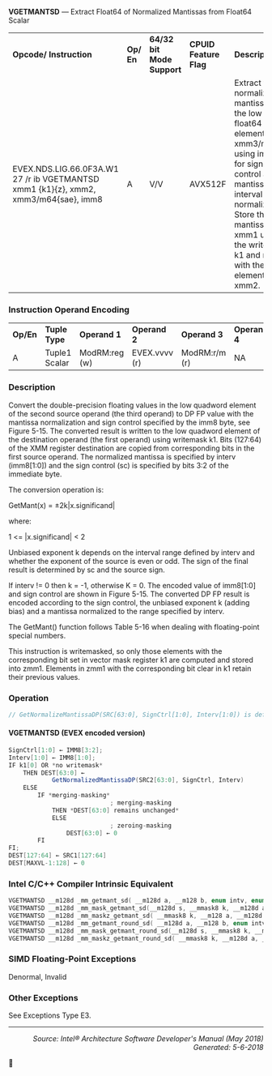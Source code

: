 <b>VGETMANTSD</b> — Extract Float64 of Normalized Mantissas from Float64 Scalar
<table>
	<tr>
		<td><b>Opcode/ Instruction</b></td>
		<td><b>Op/ En</b></td>
		<td><b>64/32 bit Mode Support</b></td>
		<td><b>CPUID Feature Flag</b></td>
		<td><b>Description</b></td>
	</tr>
	<tr>
		<td>EVEX.NDS.LIG.66.0F3A.W1 27 /r ib VGETMANTSD xmm1 {k1}{z}, xmm2, xmm3/m64{sae}, imm8</td>
		<td>A</td>
		<td>V/V</td>
		<td>AVX512F</td>
		<td>Extract the normalized mantissa of the low float64 element in xmm3/m64 using imm8 for sign control and mantissa interval normalization. Store the mantissa to xmm1 under the writemask k1 and merge with the other elements of xmm2.</td>
	</tr>
</table>


### Instruction Operand Encoding
<table>
	<tr>
		<td><b>Op/En</b></td>
		<td><b>Tuple Type</b></td>
		<td><b>Operand 1</b></td>
		<td><b>Operand 2</b></td>
		<td><b>Operand 3</b></td>
		<td><b>Operand 4</b></td>
	</tr>
	<tr>
		<td>A</td>
		<td>Tuple1 Scalar</td>
		<td>ModRM:reg (w)</td>
		<td>EVEX.vvvv (r)</td>
		<td>ModRM:r/m (r)</td>
		<td>NA</td>
	</tr>
</table>


### Description
Convert the double-precision floating values in the low quadword element of the second source operand (the third
operand) to DP FP value with the mantissa normalization and sign control specified by the imm8 byte, see
Figure 5-15. The converted result is written to the low quadword element of the destination operand (the first
operand) using writemask k1. Bits (127:64) of the XMM register destination are copied from corresponding
bits in the first source operand. The normalized mantissa is specified by interv (imm8[1:0]) and the sign control
(sc) is specified by bits 3:2 of the immediate byte.

The conversion operation is:

GetMant(x) = ±2k|x.significand|

where:

1 <= |x.significand| < 2

Unbiased exponent k depends on the interval range defined by interv and whether the exponent of the source is
even or odd. The sign of the final result is determined by sc and the source sign.

If interv != 0 then k = -1, otherwise K = 0. The encoded value of imm8[1:0] and sign control are shown in
Figure 5-15.
The converted DP FP result is encoded according to the sign control, the unbiased exponent k (adding bias) and a
mantissa normalized to the range specified by interv.

The GetMant() function follows Table 5-16 when dealing with floating-point special numbers.

This instruction is writemasked, so only those elements with the corresponding bit set in vector mask register k1
are computed and stored into zmm1. Elements in zmm1 with the corresponding bit clear in k1 retain their previous
values.

### Operation

```java
// GetNormalizeMantissaDP(SRC[63:0], SignCtrl[1:0], Interv[1:0]) is defined in the operation section of VGETMANTPD
```
#### VGETMANTSD (EVEX encoded version)
```java
SignCtrl[1:0] ← IMM8[3:2];
Interv[1:0] ← IMM8[1:0];
IF k1[0] OR *no writemask*
    THEN DEST[63:0] ←
            GetNormalizedMantissaDP(SRC2[63:0], SignCtrl, Interv)
    ELSE 
        IF *merging-masking*
                            ; merging-masking
            THEN *DEST[63:0] remains unchanged*
            ELSE 
                            ; zeroing-masking
                DEST[63:0] ← 0
        FI
FI;
DEST[127:64] ← SRC1[127:64] 
DEST[MAXVL-1:128] ← 0
```
### Intel C/C++ Compiler Intrinsic Equivalent
```c
VGETMANTSD __m128d _mm_getmant_sd( __m128d a, __m128 b, enum intv, enum sgn);
VGETMANTSD __m128d _mm_mask_getmant_sd(__m128d s, __mmask8 k, __m128d a, __m128d b, enum intv, enum sgn);
VGETMANTSD __m128d _mm_maskz_getmant_sd( __mmask8 k, __m128 a, __m128d b, enum intv, enum sgn);
VGETMANTSD __m128d _mm_getmant_round_sd( __m128d a, __m128 b, enum intv, enum sgn, int r);
VGETMANTSD __m128d _mm_mask_getmant_round_sd(__m128d s, __mmask8 k, __m128d a, __m128d b, enum intv, enum sgn, int r);
VGETMANTSD __m128d _mm_maskz_getmant_round_sd( __mmask8 k, __m128d a, __m128d b, enum intv, enum sgn, int r);
```
### SIMD Floating-Point Exceptions
Denormal, Invalid

### Other Exceptions

See Exceptions Type E3.

 --- 
<p align="right"><i>Source: Intel® Architecture Software Developer's Manual (May 2018)<br>Generated: 5-6-2018</i></p>

